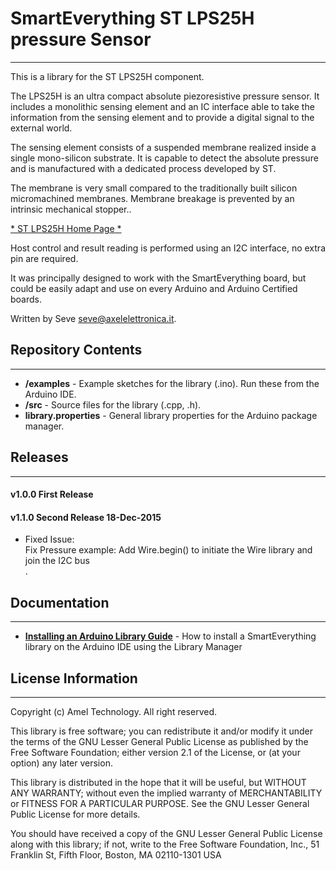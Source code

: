 # SmartEverything ST LPS25H  pressure Sensor
----

This is a library for the ST LPS25H component.

The LPS25H is an ultra compact absolute piezoresistive pressure sensor.
It includes a monolithic sensing element and an IC interface able to take the information 
from the sensing element and to provide a digital signal to the external world.

The sensing element consists of a suspended membrane realized inside a single mono-silicon substrate. 
It is capable to detect the absolute pressure and is manufactured with a dedicated process developed by ST.

The membrane is very small compared to the traditionally built silicon micromachined membranes. 
Membrane breakage is prevented by an intrinsic mechanical stopper..


[* ST LPS25H Home Page *](http://www.stmicroelectronics.com.cn/web/catalog/sense_power/FM89/SC1316/PF255230)

Host control and result reading is performed using an I2C interface, no extra pin are required.

It was principally designed to work with the SmartEverything board, but could
be easily adapt and use on every Arduino and Arduino Certified boards.

Written by Seve <seve@axelelettronica.it>.

## Repository Contents
-------------------
* **/examples** - Example sketches for the library (.ino). Run these from the Arduino IDE. 
* **/src** - Source files for the library (.cpp, .h).
* **library.properties** - General library properties for the Arduino package manager.

## Releases
---
#### v1.0.0 First Release
#### v1.1.0 Second Release 18-Dec-2015
* Fixed Issue:<br>
    Fix Pressure example: Add Wire.begin() to initiate the Wire library and join the I2C bus<br>.

## Documentation
--------------

* **[Installing an Arduino Library Guide](http://www.arduino.cc/en/Guide/Libraries#toc3)** - How to install a SmartEverything library on the Arduino IDE using the Library Manager


## License Information
-------------------

Copyright (c) Amel Technology. All right reserved.

This library is free software; you can redistribute it and/or
modify it under the terms of the GNU Lesser General Public
License as published by the Free Software Foundation; either
version 2.1 of the License, or (at your option) any later version.

This library is distributed in the hope that it will be useful,
but WITHOUT ANY WARRANTY; without even the implied warranty of
MERCHANTABILITY or FITNESS FOR A PARTICULAR PURPOSE. See the GNU
Lesser General Public License for more details.

You should have received a copy of the GNU Lesser General Public
License along with this library; if not, write to the Free Software
Foundation, Inc., 51 Franklin St, Fifth Floor, Boston, MA 02110-1301 USA

